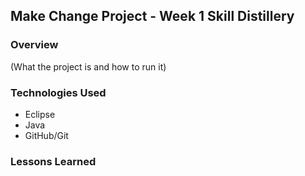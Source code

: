 ## Make Change Project - Week 1 Skill Distillery

### Overview
(What the project is and how to run it)

### Technologies Used
- Eclipse
- Java
- GitHub/Git

### Lessons Learned
